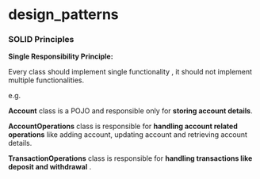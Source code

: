 # design_patterns

### SOLID Principles

**Single Responsibility Principle:**

Every class should implement single functionality , it should not implement multiple functionalities.

e.g.

**Account** class is a POJO and responsible only for **storing account details**.

**AccountOperations** class is responsible for **handling account related operations** like adding account, updating account and retrieving account details.

**TransactionOperations** class is responsible for **handling transactions like deposit and withdrawal** .
